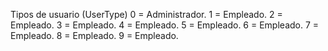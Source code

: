 Tipos de usuario (UserType)
    0 = Administrador.
    1 = Empleado.
    2 = Empleado.
    3 = Empleado.
    4 = Empleado.
    5 = Empleado.
    6 = Empleado.
    7 = Empleado.
    8 = Empleado.
    9 = Empleado.

